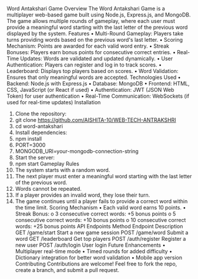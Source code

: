 Word Antakshari Game
Overview
The Word Antakshari Game is a multiplayer web-based game built using Node.js, Express.js, and MongoDB. The game allows multiple rounds of gameplay, where each user must provide a meaningful word starting with the last letter of the previous word displayed by the system.
Features
•	Multi-Round Gameplay: Players take turns providing words based on the previous word's last letter.
•	Scoring Mechanism: Points are awarded for each valid word entry.
•	Streak Bonuses: Players earn bonus points for consecutive correct entries.
•	Real-Time Updates: Words are validated and updated dynamically.
•	User Authentication: Players can register and log in to track scores.
•	Leaderboard: Displays top players based on scores.
•	Word Validation: Ensures that only meaningful words are accepted.
Technologies Used
•	Backend: Node.js with Express.js
•	Database: MongoDB
•	Frontend: HTML, CSS, JavaScript (or React if used)
•	Authentication: JWT (JSON Web Token) for user authentication
•	Real-Time Communication: WebSockets (if used for real-time updates)
Installation
1.	Clone the repository:
2.	git clone https://github.com/AISHITA-10/WEB-TECH-ANTRAKSHRI
3.	cd word-antakshari
4.	Install dependencies:
5.	npm install
6.	PORT=3000
7.	MONGODB_URI=your-mongodb-connection-string
8.	Start the server:
9.	npm start
Gameplay Rules
1.	The system starts with a random word.
2.	The next player must enter a meaningful word starting with the last letter of the previous word.
3.	Words cannot be repeated.
4.	If a player provides an invalid word, they lose their turn.
5.	The game continues until a player fails to provide a correct word within the time limit.
Scoring Mechanism
•	Each valid word earns 10 points.
•	Streak Bonus:
o	3 consecutive correct words: +5 bonus points
o	5 consecutive correct words: +10 bonus points
o	10 consecutive correct words: +25 bonus points
API Endpoints
Method	Endpoint	Description
GET	/game/start	Start a new game session
POST	/game/word	Submit a word
GET	/leaderboard	Get top players
POST	/auth/register	Register a new user
POST	/auth/login	User login
Future Enhancements
•	Multiplayer real-time mode
•	Timed rounds for added difficulty
•	Dictionary integration for better word validation
•	Mobile app version
Contributing
Contributions are welcome! Feel free to fork the repo, create a branch, and submit a pull request.

